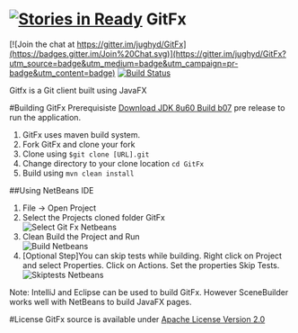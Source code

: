 [![Stories in Ready](https://badge.waffle.io/jughyd/gitfx.png?label=ready&title=Ready)](https://waffle.io/jughyd/gitfx)
GitFx
=====

[![Join the chat at https://gitter.im/jughyd/GitFx](https://badges.gitter.im/Join%20Chat.svg)](https://gitter.im/jughyd/GitFx?utm_source=badge&utm_medium=badge&utm_campaign=pr-badge&utm_content=badge) [![Build Status](https://travis-ci.org/jughyd/GitFx.svg?branch=master)](https://travis-ci.org/jughyd/GitFx)

Gitfx is a Git client built using JavaFX


#Building GitFx
Prerequisiste 
<a href="https://jdk8.java.net/download.html">Download JDK 8u60 Build b07</a> pre release to run the application.

1. GitFx uses maven build system. 
2. Fork GitFx and clone your fork
3. Clone using ```$git clone [URL].git```
4. Change directory to your clone location ```cd GitFx``` 
5. Build using ```mvn clean install``` 

##Using NetBeans IDE
1. File -> Open Project 
2. Select the Projects cloned folder GitFx<br/><img src='http://s14.postimg.org/z9dxp8yc1/Select_Git_Fx_Netbeans.png' border='0' alt="Select Git Fx Netbeans" /> 
3. Clean Build the Project and Run</br><img src='http://s27.postimg.org/fq7gssgbn/Build_Netbeans.png' border='0' alt="Build Netbeans" />
4. [Optional Step]You can skip tests while building. Right click on Project and select Properties. Click on Actions. Set the properties Skip Tests. </br><img src='http://s1.postimg.org/o73gcp3ov/Skiptests_Netbeans.png' border='0' alt="Skiptests Netbeans" />

Note: IntelliJ and Eclipse can be used to build GitFx. However SceneBuilder works well with NetBeans to build JavaFX pages. 

#License
GitFx source is available under <a href="https://www.apache.org/licenses/LICENSE-2.0">Apache License Version 2.0 </a> 
